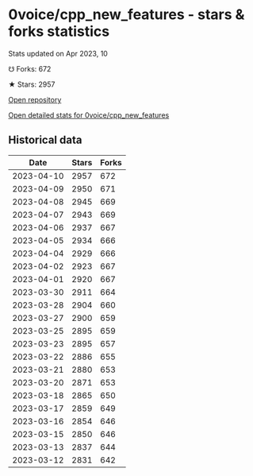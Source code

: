 # 0voice/cpp_new_features - stars & forks statistics

Stats updated on Apr 2023, 10

☋ Forks: 672

★ Stars: 2957

[Open repository](https://github.com/0voice/cpp_new_features)

[Open detailed stats for 0voice/cpp_new_features](https://reviewgithub.com/rep/0voice/cpp_new_features)

## Historical data
| Date | Stars | Forks |
|------|-------|-------|
| 2023-04-10 | 2957 | 672 | 
| 2023-04-09 | 2950 | 671 | 
| 2023-04-08 | 2945 | 669 | 
| 2023-04-07 | 2943 | 669 | 
| 2023-04-06 | 2937 | 667 | 
| 2023-04-05 | 2934 | 666 | 
| 2023-04-04 | 2929 | 666 | 
| 2023-04-02 | 2923 | 667 | 
| 2023-04-01 | 2920 | 667 | 
| 2023-03-30 | 2911 | 664 | 
| 2023-03-28 | 2904 | 660 | 
| 2023-03-27 | 2900 | 659 | 
| 2023-03-25 | 2895 | 659 | 
| 2023-03-23 | 2895 | 657 | 
| 2023-03-22 | 2886 | 655 | 
| 2023-03-21 | 2880 | 653 | 
| 2023-03-20 | 2871 | 653 | 
| 2023-03-18 | 2865 | 650 | 
| 2023-03-17 | 2859 | 649 | 
| 2023-03-16 | 2854 | 646 | 
| 2023-03-15 | 2850 | 646 | 
| 2023-03-13 | 2837 | 644 | 
| 2023-03-12 | 2831 | 642 | 

